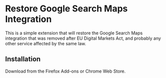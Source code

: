 # Restore Google Search Maps Integration

This is a simple extension that will restore the Google Search Maps integration that was removed after EU Digital
Markets Act, and probably any other service affected by the same law.

## Installation
Download from the Firefox Add-ons or Chrome Web Store.